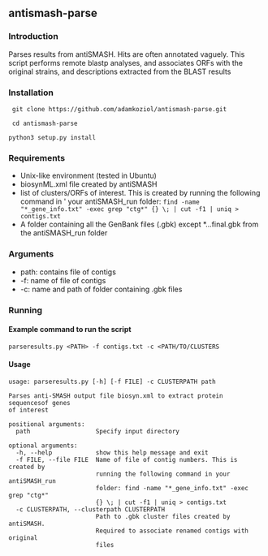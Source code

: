 ## antismash-parse

### Introduction

Parses results from antiSMASH. Hits are often annotated vaguely. This script performs remote blastp
analyses, and associates ORFs with the original strains, and descriptions extracted from the BLAST results

### Installation

` git clone https://github.com/adamkoziol/antismash-parse.git`

` cd antismash-parse`

`python3 setup.py install`

### Requirements

- Unix-like environment (tested in Ubuntu)
- biosynML.xml file created by antiSMASH
- list of clusters/ORFs of interest. This is created by running the following command in '
your antiSMASH_run folder: `find -name "*_gene_info.txt" -exec grep "ctg*" {} \; | cut -f1 | uniq > contigs.txt`
- A folder containing all the GenBank files (.gbk) except *...final.gbk from the antiSMASH_run folder

### Arguments

- path: contains file of contigs
- -f: name of file of contigs
- -c: name and path of folder containing .gbk files

### Running

#### Example command to run the script

`parseresults.py <PATH> -f contigs.txt -c <PATH/TO/CLUSTERS`

#### Usage

```
usage: parseresults.py [-h] [-f FILE] -c CLUSTERPATH path

Parses anti-SMASH output file biosyn.xml to extract protein sequencesof genes
of interest

positional arguments:
  path                  Specify input directory

optional arguments:
  -h, --help            show this help message and exit
  -f FILE, --file FILE  Name of file of contig numbers. This is created by
                        running the following command in your antiSMASH_run
                        folder: find -name "*_gene_info.txt" -exec grep "ctg*"
                        {} \; | cut -f1 | uniq > contigs.txt
  -c CLUSTERPATH, --clusterpath CLUSTERPATH
                        Path to .gbk cluster files created by antiSMASH.
                        Required to associate renamed contigs with original
                        files
```
